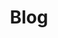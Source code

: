 ---
title: "Blog"
description: "A collection of my thoughts, tutorials, and articles on web development and technology."
layout: "baseof"
---